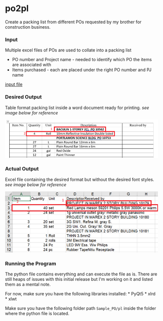# po2pl
Create a packing list from different POs requested by my brother for construction business. 

### Input
Multiple excel files of POs are used to collate into a packing list
* PO number and Project name - needed to identify which PO the items are associated with
* Items purchased - each are placed under the right PO number and PJ name

[input file](img/sample_po.png)

### Desired Output
Table format packing list inside a word document ready for printing. *see image below for reference*

![desired output](img/output.png)

### Actual Output
Excel file containing the desired format but without the desired font styles. *see image below for reference*

![actual output](img/actual_output.png)

### Running the Program
The python file contains everything and can execute the file as is. There are still heaps of issues with this initial release but I'm working on it and listed them as a mental note.

For now, make sure you have the following libraries installed:
    * PyQt5
    * xlrd
    * xlwt
    

Make sure you have the following folder path `Sample_PO/pl` inside the folder where the python file is located.
